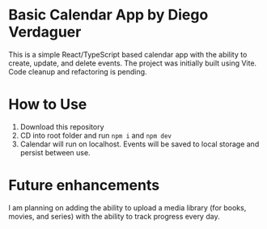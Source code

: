 # Basic Calendar App by Diego Verdaguer

This is a simple React/TypeScript based calendar app with the
ability to create, update, and delete events. The project
was initially built using Vite. Code cleanup and refactoring is
pending.

# How to Use

1. Download this repository
2. CD into root folder and run `npm i` and `npm dev`
3. Calendar will run on localhost. Events will be saved to local storage and persist between use.

# Future enhancements

I am planning on adding the ability to upload a media library (for books, movies, and series)
with the ability to track progress every day.
